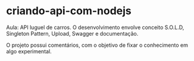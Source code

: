 # criando-api-com-nodejs
Aula: API luguel de carros. O desenvolvimento envolve conceito S.O.L.D, Singleton Pattern, Upload, Swagger e documentação.

O projeto possui comentários, com o objetivo de fixar o conhecimento em algo experimental.